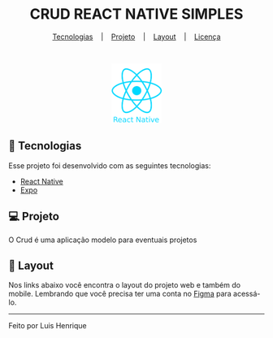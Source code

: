 <h1 align="center">
    CRUD REACT NATIVE SIMPLES
</h1>

<p align="center">
    <a href="#-tecnologias">Tecnologias</a> &nbsp;&nbsp;&nbsp;|&nbsp;&nbsp;&nbsp;
    <a href="#">Projeto</a> &nbsp;&nbsp;&nbsp;|&nbsp;&nbsp;&nbsp;
    <a href="#">Layout</a> &nbsp;&nbsp;&nbsp;|&nbsp;&nbsp;&nbsp;
    <a href="#">Licen&ccedil;a</a>
</p>

<br>

<p align="center">
  <img alt="Crud" src=".github/react-native.png" width="20%">
</p>

## 🚀 Tecnologias

Esse projeto foi desenvolvido com as seguintes tecnologias:

- [React Native](https://facebook.github.io/react-native/)
- [Expo](https://expo.io/)
<!-- - [Node.js](https://nodejs.org/en/)
- [React](https://reactjs.org)
- [TypeScript](https://www.typescriptlang.org/) -->

## 💻 Projeto

O Crud é uma aplicação modelo para eventuais projetos

## 🔖 Layout

Nos links abaixo você encontra o layout do projeto web e também do mobile. Lembrando que você precisa ter uma conta no [Figma](http://figma.com/) para acessá-lo.

<!-- - [Layout Web](https://www.figma.com/file/mDEbnoojksG4w8sOxmudh3/Happy-Web)
- [Layout Mobile](https://www.figma.com/file/X27FfVxAgy9f5IFa7ONlph/Happy-Mobile) -->

<!-- ## :memo: Licença

Esse projeto está sob a licença MIT. Veja o arquivo [LICENSE](LICENSE.md) para mais detalhes. -->

---

Feito por Luis Henrique